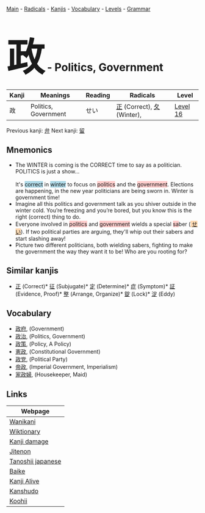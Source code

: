 <style> bigfont {font-size: 100px}</style>
[Main](../README.md) -
[Radicals](../radicals.md) -
[Kanjis](../kanjis.md) -
[Vocabulary](../vocabulary.md) -
[Levels](../levels.md) -
[Grammar](../grammar.md)
# <bigfont> 政</bigfont> - Politics, Government 

| Kanji | Meanings | Reading | Radicals | Level |
| --- | --- | --- | --- | --- |
| 政 | Politics, Government | せい | [正](../radicals/正.md) (Correct), [夂](../radicals/夂.md) (Winter),  | [Level 16](../levels/wk_level16.md) |

Previous kanji: [弁](弁.md) Next kanji: [留](留.md) 

## Mnemonics
 * The WINTER is coming is the CORRECT time to say as a politician. POLITICS is just a show...<br><br>It's <span style="background-color:#ADD8E6"> correct</span> in <span style="background-color:#ADD8E6"> winter</span> to focus on <span style="background-color:#ffcccb"> politics</span> and the <span style="background-color:#ffcccb"> government</span>. Elections are happening, in the new year politicians are being sworn in. Winter is government time! 
* Imagine all this politics and government talk as you shiver outside in the winter cold. You’re freezing and you’re bored, but you know this is the right (correct) thing to do.
* Everyone involved in <span style="background-color:#ffcccb"> politics</span> and <span style="background-color:#ffcccb"> government</span> wields a special <span style="background-color:#ffcccb"> sa</span>ber (<span style="background-color:#fed8b1"> [せい](https://jisho.org/search/せい)</span>). If two political parties are arguing, they'll whip out their sabers and start slashing away!
* Picture two different politicians, both wielding sabers, fighting to make the government the way they want it to be! Who are you rooting for?


## Similar kanjis
 * [正](正.md) (Correct)* [征](征.md) (Subjugate)* [定](定.md) (Determine)* [症](症.md) (Symptom)* [証](証.md) (Evidence, Proof)* [整](整.md) (Arrange, Organize)* [錠](錠.md) (Lock)* [淀](淀.md) (Eddy)


## Vocabulary
 * [政府](../vocabulary/政.md), (Government)
* [政治](../vocabulary/政.md), (Politics, Government)
* [政策](../vocabulary/政.md), (Policy, A Policy)
* [憲政](../vocabulary/政.md), (Constitutional Government)
* [政党](../vocabulary/政.md), (Political Party)
* [帝政](../vocabulary/政.md), (Imperial Government, Imperialism)
* [家政婦](../vocabulary/政.md), (Housekeeper, Maid)



## Links 

| Webpage |
| --- |
| [Wanikani          ](https://www.wanikani.com/kanji/政) |
| [Wiktionary        ](https://en.wiktionary.org/wiki/政) |
| [Kanji damage      ](http://www.kanjidamage.com/kanji/search?utf8=✓&q=政) |
| [Jitenon           ](https://jitenon.com/kanji/政) |
| [Tanoshii japanese ](https://www.tanoshiijapanese.com/dictionary/kanji.cfm?k=政) |
| [Baike             ](https://baike.baidu.com/item/政) |
| [Kanji Alive       ](https://app.kanjialive.com/政) |
| [Kanshudo          ](https://www.kanshudo.com/searchmn?q=政) |
| [Koohii            ](https://kanji.koohii.com/study/kanji/政) |
